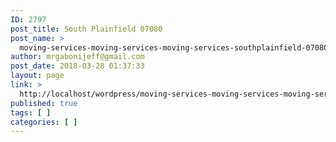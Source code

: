 ```yaml
---
ID: 2797
post_title: South Plainfield 07080
post_name: >
  moving-services-moving-services-moving-services-southplainfield-07080
author: mrgabonijeff@gmail.com
post_date: 2018-03-28 01:37:33
layout: page
link: >
  http://localhost/wordpress/moving-services-moving-services-moving-services-southplainfield-07080/
published: true
tags: [ ]
categories: [ ]
---
```

